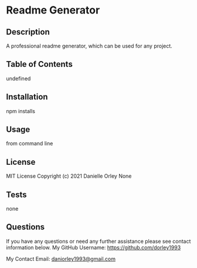 
# Readme Generator
## Description 
A professional readme generator, which can be used for any project.

## Table of Contents 
    
undefined

## Installation 

npm installs
## Usage 

from command line
## License 

MIT License
Copyright (c) 2021 Danielle Orley
None
    
## Tests 

none

## Questions 

If you have any questions or need any further assistance please see contact information below.
My GitHub Username: https://github.com/dorley1993

My Contact Email: daniorley1993@gmail.com
